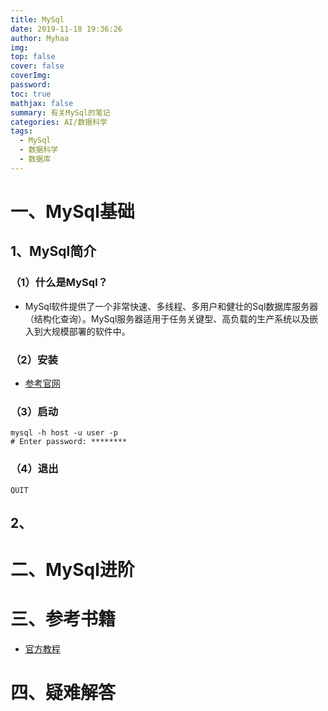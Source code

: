 ```yaml
---
title: MySql
date: 2019-11-18 19:36:26
author: Myhaa
img:
top: false
cover: false
coverImg:
password:
toc: true
mathjax: false
summary: 有关MySql的笔记
categories: AI/数据科学
tags:
  - MySql
  - 数据科学
  - 数据库
---
```


# 一、MySql基础

## 1、MySql简介

### （1）什么是MySql？

* MySql软件提供了一个非常快速、多线程、多用户和健壮的Sql数据库服务器（结构化查询）。MySql服务器适用于任务关键型、高负载的生产系统以及嵌入到大规模部署的软件中。

### （2）安装

* [参考官网](<https://dev.mysql.com/doc/refman/8.0/en/installing.html>)

### （3）启动

```shell
mysql -h host -u user -p
# Enter password: ********
```

### （4）退出

```mysql
QUIT
```

## 2、

# 二、MySql进阶

# 三、参考书籍

* [官方教程](<https://dev.mysql.com/doc/refman/8.0/en/>)

# 四、疑难解答

